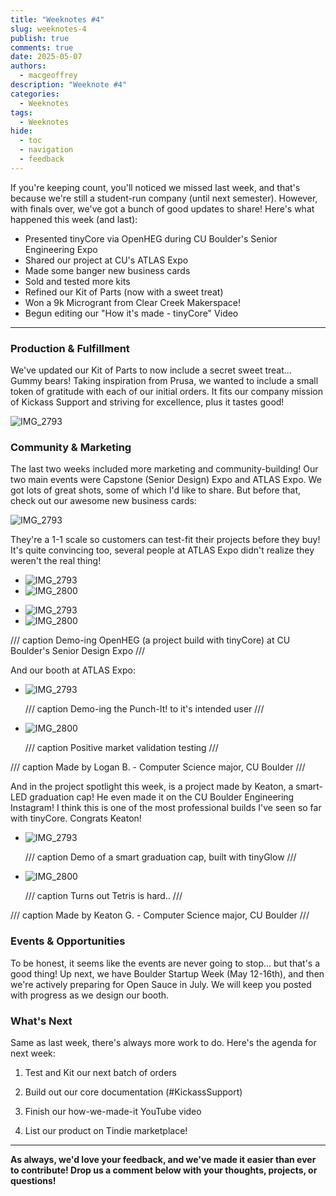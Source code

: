 ```yaml
---
title: "Weeknotes #4"
slug: weeknotes-4
publish: true
comments: true
date: 2025-05-07
authors: 
  - macgeoffrey
description: "Weeknote #4"
categories:
  - Weeknotes
tags:
  - Weeknotes
hide:
  - toc
  - navigation
  - feedback
---
```


If you're keeping count, you'll noticed we missed last week, and that's because we're still a student-run company (until next semester). However, with finals over, we've got a bunch of good updates to share!
Here's what happened this week (and last):

- Presented tinyCore via OpenHEG during CU Boulder's Senior Engineering Expo
- Shared our project at CU's ATLAS Expo
- Made some banger new business cards
- Sold and tested more kits
- Refined our Kit of Parts (now with a sweet treat)
- Won a 9k Microgrant from Clear Creek Makerspace!
- Begun editing our "How it's made - tinyCore" Video

<!-- more -->

---

### Production & Fulfillment

We've updated our Kit of Parts to now include a secret sweet treat... Gummy bears! Taking inspiration from Prusa, we wanted to include a small token of gratitude with each of our initial orders. It fits our company mission of Kickass Support and striving for excellence, plus it tastes good!  

![IMG_2793](weeknotes-4/PXL_20250508.jpg)

### Community & Marketing

The last two weeks included more marketing and community-building! Our two main events were Capstone (Senior Design) Expo and ATLAS Expo. We got lots of great shots, some of which I'd like to share. But before that, check out our awesome new business cards:

![IMG_2793](weeknotes-4/PXL_20250508_1.jpg)

They're a 1-1 scale so customers can test-fit their projects before they buy! It's quite convincing too, several people at ATLAS Expo didn't realize they weren't the real thing!

<div class="grid cards" markdown>

  - ![IMG_2793](weeknotes-4/IMG_3167.JPG)
  - ![IMG_2800](weeknotes-4/vegasilly.jpg)

</div>

<div class="grid cards" markdown>

  - ![IMG_2793](weeknotes-4/IMG_3218.JPG)
  - ![IMG_2800](weeknotes-4/IMG_3190.JPG)

</div>

/// caption
Demo-ing OpenHEG (a project build with tinyCore) at CU Boulder's Senior Design Expo
///

And our booth at ATLAS Expo:

<div class="grid cards" markdown>

  - ![IMG_2793](weeknotes-4/IMG_3342.JPG)
    
    /// caption
    Demo-ing the Punch-It! to it's intended user
    ///


  - ![IMG_2800](weeknotes-4/IMG_3351.JPG)
    
    /// caption
    Positive market validation testing
    ///

</div>

/// caption
Made by Logan B. - Computer Science major, CU Boulder
///

And in the project spotlight this week, is a project made by Keaton, a smart-LED graduation cap! He even made it on the CU Boulder Engineering Instagram! I think this is one of the most professional builds I've seen so far with tinyCore. Congrats Keaton!

<div class="grid cards" markdown>

  - ![IMG_2793](weeknotes-4/IMG_3338.JPG)
    
    /// caption
    Demo of a smart graduation cap, built with tinyGlow
    ///


  - ![IMG_2800](weeknotes-4/IMG_3339.JPG)
    
    /// caption
    Turns out Tetris is hard..
    ///

</div>

/// caption
Made by Keaton G. - Computer Science major, CU Boulder
///

### Events & Opportunities

To be honest, it seems like the events are never going to stop... but that's a good thing! Up next, we have Boulder Startup Week (May 12-16th), and then we're actively preparing for Open Sauce in July. We will keep you posted with progress as we design our booth.

### What's Next

Same as last week, there's always more work to do. Here's the agenda for next week:

1. Test and Kit our next batch of orders

2. Build out our core documentation (#KickassSupport)

3. Finish our how-we-made-it YouTube video

4. List our product on Tindie marketplace!


---

**As always, we'd love your feedback, and we've made it easier than ever to contribute! Drop us a comment below with your thoughts, projects, or questions!**

